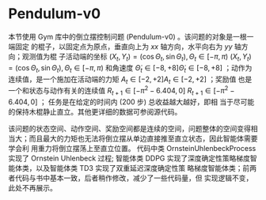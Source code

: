 

<!--
 * @version:
 * @Author:  StevenJokess（蔡舒起） https://github.com/StevenJokess
 * @Date: 2023-04-09 18:08:59
 * @LastEditors:  StevenJokess（蔡舒起） https://github.com/StevenJokess
 * @LastEditTime: 2023-04-09 18:09:29
 * @Description:
 * @Help me: make friends by a867907127@gmail.com and help me get some “foreign” things or service I need in life; 如有帮助，请赞助，失业3年了。![支付宝收款码](https://github.com/StevenJokess/d2rl/blob/master/img/%E6%94%B6.jpg)
 * @TODO::
 * @Reference:
-->
# Pendulum-v0

本节使用 Gym 库中的倒立摆控制问题 (Pendulum-v0) 。该问题的对象是一根一端固定 的棍子，以固定点为原点，垂直向上为 $x x$ 轴方向，水平向右为 $y y$ 轴方向；观测值为棍 子活动端的坐标 $\left(X_t, Y_t\right)=\left(\cos \Theta_t, \sin \Theta_t\right), \Theta_t \in[-\pi, \pi)$ $\left(X_t, Y_t\right)=\left(\cos \Theta_t, \sin \Theta_t\right), \Theta_t \in[-\pi, \pi)$ 和角速度 $\dot{\Theta}_t \in[-8,+8] \dot{\Theta}_t \in[-8,+8]$ ；动作为连续值，是一个施加在活动端的力矩 $A_t \in[-2,+2] A_t \in[-2,+2]$ ；奖励值 也是一个和状态与动作有关的连续值 $R_{t+1} \in\left[-\pi^2-6.404,0\right]$
$R_{t+1} \in\left[-\pi^2-6.404,0\right]$ ； 任务是在给定的时间内 (200 步) 总收益越大越好，即相 当于尽可能的保持木棍静止直立。其他更详细的数据可参阅源代码。

该问题的状态空间、动作空间、奖励空间都是连续的空间，问题整体的空间变得相当大；而且最大的力矩也无法将倒立摆从单边直接推至直立状态，因此智能体需要学会利 用重力将倒立摆荡上至直立位置。
代码中类 OrnsteinUhlenbeckProcess 实现了 Ornstein Uhlenbeck 过程; 智能体类 DDPG 实现了深度确定性策略梯度智能体类，以及智能体类 TD3 实现了双重延迟深度确定性策 略梯度智能体类；前两者代码与书中基本一致，后者稍作修改，减少了一些代码量，但 实现逻辑不变，此处不再展示。

[1]: https://anesck.github.io/M-D-R_learning_notes/RLTPI/notes_html/9.chapter_nine.html
[2]: https://github.com/openai/gym/blob/master/gym/envs/classic_control/pendulum.py
